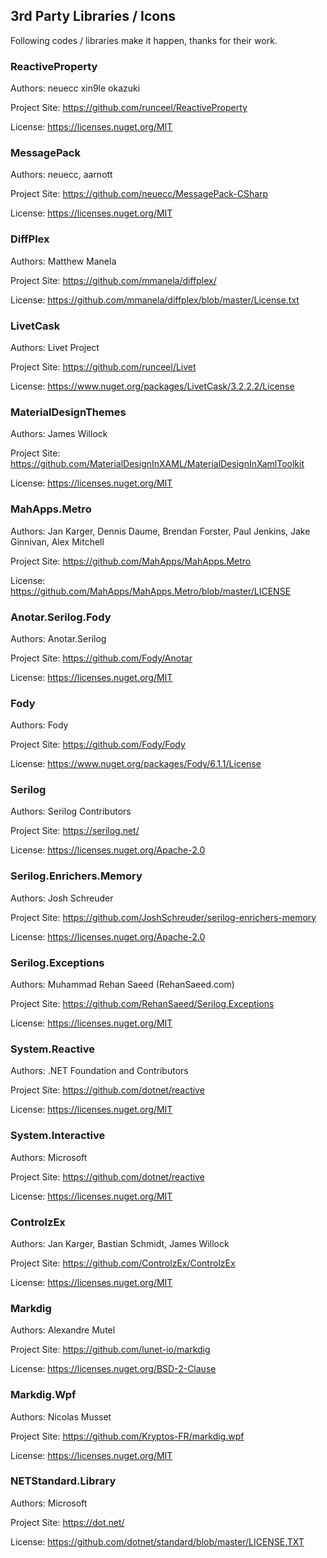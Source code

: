 ﻿## 3rd Party Libraries / Icons

Following codes / libraries make it happen, thanks for their work.

### ReactiveProperty

Authors: neuecc xin9le okazuki

Project Site: https://github.com/runceel/ReactiveProperty

License: https://licenses.nuget.org/MIT

### MessagePack

Authors: neuecc, aarnott

Project Site: https://github.com/neuecc/MessagePack-CSharp

License: https://licenses.nuget.org/MIT

### DiffPlex

Authors: Matthew Manela

Project Site: https://github.com/mmanela/diffplex/

License: https://github.com/mmanela/diffplex/blob/master/License.txt

### LivetCask

Authors: Livet Project

Project Site: https://github.com/runceel/Livet

License: https://www.nuget.org/packages/LivetCask/3.2.2.2/License

### MaterialDesignThemes

Authors: James Willock

Project Site: https://github.com/MaterialDesignInXAML/MaterialDesignInXamlToolkit

License: https://licenses.nuget.org/MIT

### MahApps.Metro

Authors: Jan Karger, Dennis Daume, Brendan Forster, Paul Jenkins, Jake Ginnivan, Alex Mitchell

Project Site: https://github.com/MahApps/MahApps.Metro

License: https://github.com/MahApps/MahApps.Metro/blob/master/LICENSE

### Anotar.Serilog.Fody

Authors: Anotar.Serilog

Project Site: https://github.com/Fody/Anotar

License: https://licenses.nuget.org/MIT

### Fody

Authors: Fody

Project Site: https://github.com/Fody/Fody

License: https://www.nuget.org/packages/Fody/6.1.1/License

### Serilog                    

Authors: Serilog Contributors

Project Site: https://serilog.net/

License: https://licenses.nuget.org/Apache-2.0

### Serilog.Enrichers.Memory

Authors: Josh Schreuder

Project Site: https://github.com/JoshSchreuder/serilog-enrichers-memory

License: https://licenses.nuget.org/Apache-2.0

### Serilog.Exceptions

Authors: Muhammad Rehan Saeed (RehanSaeed.com)

Project Site: https://github.com/RehanSaeed/Serilog.Exceptions

License: https://licenses.nuget.org/MIT

### System.Reactive

Authors: .NET Foundation and Contributors

Project Site: https://github.com/dotnet/reactive

License: https://licenses.nuget.org/MIT

### System.Interactive

Authors: Microsoft

Project Site: https://github.com/dotnet/reactive

License: https://licenses.nuget.org/MIT

### ControlzEx

Authors: Jan Karger, Bastian Schmidt, James Willock

Project Site: https://github.com/ControlzEx/ControlzEx

License: https://licenses.nuget.org/MIT

### Markdig

Authors: Alexandre Mutel

Project Site: https://github.com/lunet-io/markdig

License: https://licenses.nuget.org/BSD-2-Clause

### Markdig.Wpf

Authors: Nicolas Musset

Project Site: https://github.com/Kryptos-FR/markdig.wpf

License: https://licenses.nuget.org/MIT

### NETStandard.Library

Authors: Microsoft

Project Site: https://dot.net/

License: https://github.com/dotnet/standard/blob/master/LICENSE.TXT


